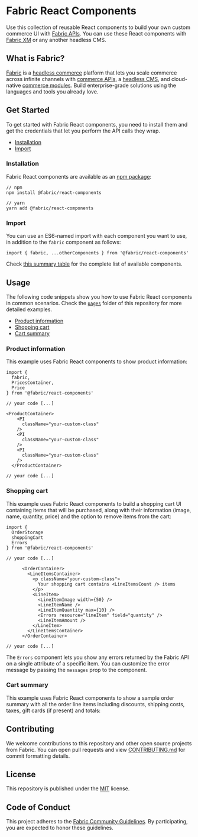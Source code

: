 
# Fabric React Components

​Use this collection of reusable React components to build your own custom commerce UI with [Fabric  APIs](https://docs.fabric.inc/api/). You can use these React components with [Fabric XM](https://fabric.inc/xm) or any another headless CMS.

## What is Fabric?

​[Fabric](https://fabric.inc/) is a [headless commerce](https://resources.fabric.inc/blog/glossary/headless-commerce) platform that lets you scale commerce across infinite channels with [commerce APIs](https://fabric.inc/ecommerce-apis), a [headless CMS](https://fabric.inc/xm), and cloud-native [commerce modules](https://fabric.inc/products). Build enterprise-grade solutions using the languages and tools you already love.

## Get Started 

​To get started with Fabric React components, you need to install them and get the credentials that let you perform the API calls they wrap. 

-  [Installation](#installation)
-  [Import](#import)

### Installation

Fabric React components are available as an [npm  package](https://www.npmjs.com/package/@fabric/react-components):

```
// npm
npm install @fabric/react-components

// yarn
yarn add @fabric/react-components
```

### Import

​You can use an ES6-named import with each component you want to use, in addition to the `fabric` component as follows:

```
import { fabric, ...otherComponents } from '@fabric/react-components'
```

Check [this  summary  table](#list-of-components) for the complete list of available components.

## Usage

​The following code snippets show you how to use Fabric React components in common scenarios. Check the [`pages`](/pages) folder of this repository for more detailed examples.

-  [Product  information](#product-information)
-  [Shopping  cart](#shopping-cart)
-  [Cart  summary](#cart-summary)

### Product  information

​This example uses Fabric React components to show product information:

```
import {
  fabric,
  PricesContainer,
  Price
} from '@fabric/react-components'

// your code [...]

<ProductContainer>
    <PI
      className="your-custom-class"
    />
    <PI
      className="your-custom-class"
    />
    <PI
      className="your-custom-class"
    />
  </ProductContainer>

// your code [...]
```

### Shopping  cart

​This example uses Fabric React components to build a shopping cart UI containing items that will be purchased, along with their information (image, name, quantity, price) and the option to remove items from the cart:

```
import {
  OrderStorage
  shoppingCart
  Errors
} from '@fabric/react-components'

// your code [...]

      <OrderContainer>
        <LineItemsContainer>
          <p className="your-custom-class">
            Your shopping cart contains <LineItemsCount /> items
          </p>
          <LineItem>
            <LineItemImage width={50} />
            <LineItemName />
            <LineItemQuantity max={10} />
            <Errors resource="lineItem" field="quantity" />
            <LineItemAmount />
          </LineItem>
        </LineItemsContainer>
      </OrderContainer>

// your code [...]

```

The `Errors` component lets you show any errors returned by the Fabric API on a single attribute of a specific item. You can customize the error message by passing the `messages` prop to the component.

### Cart  summary

​This example uses Fabric React components to show a sample order summary with all the order line items including discounts, shipping costs, taxes, gift cards (if present) and totals:



##  Contributing

​We welcome contributions to this repository and other open source projects from Fabric. You can open pull requests and view [CONTRIBUTING.md](./CONTRIBUTING.md) for commit formatting details.

## License

​This repository is published under the [MIT](LICENSE) license.

## Code  of  Conduct

​This project adheres to the [Fabric  Community  Guidelines](./CODE_OF_CONDUCT.md). By participating, you are expected to honor these guidelines.
